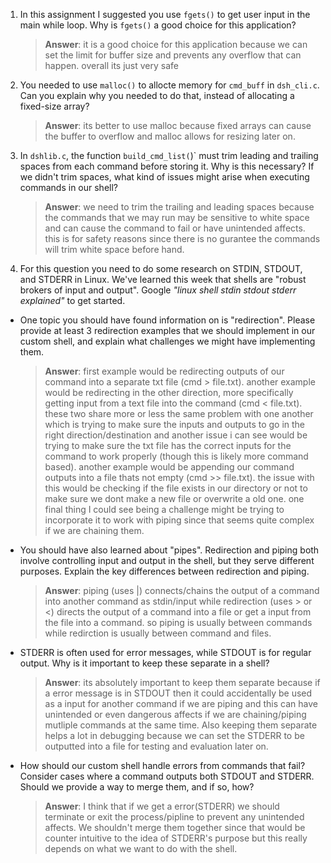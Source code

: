 1. In this assignment I suggested you use `fgets()` to get user input in the main while loop. Why is `fgets()` a good choice for this application?

    > **Answer**:  it is a good choice for this application because we can set the limit for buffer size and prevents any overflow that can happen. overall its just very safe

2. You needed to use `malloc()` to allocte memory for `cmd_buff` in `dsh_cli.c`. Can you explain why you needed to do that, instead of allocating a fixed-size array?

    > **Answer**:  its better to use malloc because fixed arrays can cause the buffer to overflow and malloc allows for resizing later on.


3. In `dshlib.c`, the function `build_cmd_list(`)` must trim leading and trailing spaces from each command before storing it. Why is this necessary? If we didn't trim spaces, what kind of issues might arise when executing commands in our shell?

    > **Answer**: we need to trim the trailing and leading spaces because the commands that we may run may be sensitive to white space and can cause the command to fail or have unintended affects. this is for safety reasons since there is no gurantee the commands will trim white space before hand.

4. For this question you need to do some research on STDIN, STDOUT, and STDERR in Linux. We've learned this week that shells are "robust brokers of input and output". Google _"linux shell stdin stdout stderr explained"_ to get started.

- One topic you should have found information on is "redirection". Please provide at least 3 redirection examples that we should implement in our custom shell, and explain what challenges we might have implementing them.

    > **Answer**:  first example would be redirecting outputs of our command into a separate txt file (cmd > file.txt). another example would be redirecting in the other direction, more specifically getting input from a text file into the command (cmd < file.txt). these two share more or less the same problem with one another which is trying to make sure the inputs and outputs to go in the right direction/destination and another issue i can see would be trying to make sure the txt file has the correct inputs for the command to work properly (though this is likely more command based). another example would be appending our command outputs into a file thats not empty (cmd >> file.txt). the issue with this would be checking if the file exists in our directory or not to make sure we dont make a new file or overwrite a old one. one final thing I could see being a challenge might be trying to incorporate it to work with piping since that seems quite complex if we are chaining them.

- You should have also learned about "pipes". Redirection and piping both involve controlling input and output in the shell, but they serve different purposes. Explain the key differences between redirection and piping.

    > **Answer**:  piping (uses |) connects/chains the output of a command into another command as stdin/input while redirection (uses > or <) directs the output of a command into a file or get a input from the file into a command. so piping is usually between commands while redirction is usually between command and files.

- STDERR is often used for error messages, while STDOUT is for regular output. Why is it important to keep these separate in a shell?

    > **Answer**:  its absolutely important to keep them separate because if a error message is in STDOUT then it could accidentally be used as a input for another command if we are piping and this can have unintended or even dangerous affects if we are chaining/piping mutliple commands at the same time. Also keeping them separate helps a lot in debugging because we can set the STDERR to be outputted into a file for testing and evaluation later on.

- How should our custom shell handle errors from commands that fail? Consider cases where a command outputs both STDOUT and STDERR. Should we provide a way to merge them, and if so, how?

    > **Answer**: I think that if we get a error(STDERR) we should terminate or exit the process/pipline to prevent any unintended affects. We shouldn't merge them together since that would be counter intuitive to the idea of STDERR's purpose but this really depends on what we want to do with the shell.